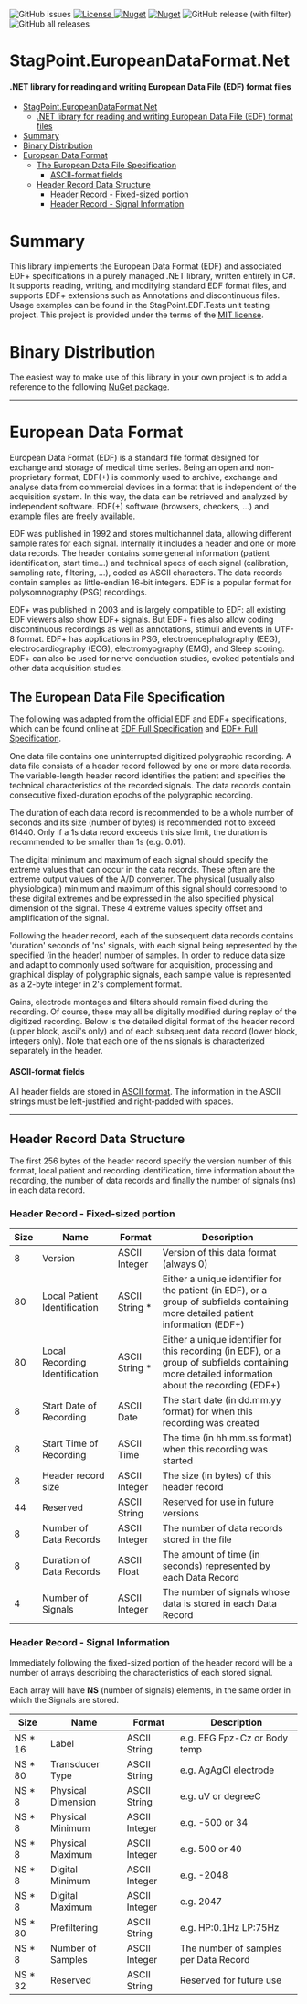 ![GitHub issues](https://img.shields.io/github/issues-closed-raw/StagPoint/StagPoint.EuropeanDataFormat.Net)
<a href="https://github.com/StagPoint/StagPoint.EuropeanDataFormat.Net/blob/master/LICENSE">
<img src="https://img.shields.io/github/license/StagPoint/StagPoint.EuropeanDataFormat.Net" alt="License"/>
</a>
[![Nuget](https://img.shields.io/nuget/v/StagPoint.EuropeanDataFormat.Net)](https://www.nuget.org/packages/StagPoint.EuropeanDataFormat.Net/)
[![Nuget](https://img.shields.io/nuget/dt/StagPoint.EuropeanDataFormat.Net)](https://www.nuget.org/packages/StagPoint.EuropeanDataFormat.Net/)
![GitHub release (with filter)](https://img.shields.io/github/v/release/StagPoint/StagPoint.EuropeanDataFormat.Net)
![GitHub all releases](https://img.shields.io/github/downloads/StagPoint/StagPoint.EuropeanDataFormat.net/total)

# StagPoint.EuropeanDataFormat.Net
#### .NET library for reading and writing European Data File (EDF) format files

<!-- TOC -->
* [StagPoint.EuropeanDataFormat.Net](#stagpointeuropeandataformatnet)
  * [.NET library for reading and writing European Data File (EDF) format files](#net-library-for-reading-and-writing-european-data-file-edf-format-files)
* [Summary](#summary)
* [Binary Distribution](#binary-distribution)
* [European Data Format](#european-data-format)
  * [The European Data File Specification](#the-european-data-file-specification)
      * [ASCII-format fields](#ascii-format-fields)
  * [Header Record Data Structure](#header-record-data-structure)
    * [Header Record - Fixed-sized portion](#header-record---fixed-sized-portion)
    * [Header Record - Signal Information](#header-record---signal-information)
<!-- TOC -->

# Summary

This library implements the European Data Format (EDF) and associated EDF+ specifications in a purely managed .NET library, written entirely in C#. 
It supports reading, writing, and modifying standard EDF format files, and supports EDF+ extensions such as Annotations and discontinuous files.
Usage examples can be found in the StagPoint.EDF.Tests unit testing project. This project is provided under the terms of the [MIT license](http://choosealicense.com/licenses/mit/).

# Binary Distribution

The easiest way to make use of this library in your own project is to add a reference to the following [NuGet package](https://www.nuget.org/packages/StagPoint.EuropeanDataFormat.Net/).

---

# European Data Format

European Data Format (EDF) is a standard file format designed for exchange and storage of medical time series. Being an open and non-proprietary format, EDF(+) is commonly used to archive, exchange and analyse data from commercial devices in a format that is independent of the acquisition system. In this way, the data can be retrieved and analyzed by independent software. EDF(+) software (browsers, checkers, ...) and example files are freely available.

EDF was published in 1992 and stores multichannel data, allowing different sample rates for each signal. Internally it includes a header and one or more data records. The header contains some general information (patient identification, start time...) and technical specs of each signal (calibration, sampling rate, filtering, ...), coded as ASCII characters. The data records contain samples as little-endian 16-bit integers. EDF is a popular format for polysomnography (PSG) recordings.

EDF+ was published in 2003 and is largely compatible to EDF: all existing EDF viewers also show EDF+ signals. But EDF+ files also allow coding discontinuous recordings as well as annotations, stimuli and events in UTF-8 format. EDF+ has applications in PSG, electroencephalography (EEG), electrocardiography (ECG), electromyography (EMG), and Sleep scoring. EDF+ can also be used for nerve conduction studies, evoked potentials and other data acquisition studies.

## The European Data File Specification

The following was adapted from the official EDF and EDF+ specifications, which can be found online at [EDF Full Specification](https://www.edfplus.info/specs/edf.html) and [EDF+ Full Specification](https://www.edfplus.info/specs/edfplus.html).

One data file contains one uninterrupted digitized polygraphic recording. A data file consists of a header record followed by one or more data records. The variable-length header record identifies the patient and specifies the technical characteristics of the recorded signals. The data records contain consecutive fixed-duration epochs of the polygraphic recording.

The duration of each data record is recommended to be a whole number of seconds and its size (number of bytes) is recommended not to exceed 61440. Only if a 1s data record exceeds this size limit, the duration is recommended to be smaller than 1s (e.g. 0.01).

The digital minimum and maximum of each signal should specify the extreme values that can occur in the data records. These often are the extreme output values of the A/D converter. The physical (usually also physiological) minimum and maximum of this signal should correspond to these digital extremes and be expressed in the also specified physical dimension of the signal. These 4 extreme values specify offset and amplification of the signal.

Following the header record, each of the subsequent data records contains 'duration' seconds of 'ns' signals, with each signal being represented by the specified (in the header) number of samples. In order to reduce data size and adapt to commonly used software for acquisition, processing and graphical display of polygraphic signals, each sample value is represented as a 2-byte integer in 2's complement format. 

Gains, electrode montages and filters should remain fixed during the recording. Of course, these may all be digitally modified during replay of the digitized recording.
Below is the detailed digital format of the header record (upper block, ascii's only) and of each subsequent data record (lower block, integers only). Note that each one of the ns signals is characterized separately in the header.

#### ASCII-format fields

All header fields are stored in [ASCII format](https://en.wikipedia.org/wiki/ASCII). The information in the ASCII strings must be left-justified and right-padded with spaces.

---

## Header Record Data Structure

The first 256 bytes of the header record specify the version number of this format, local patient and recording identification, time information about the recording, the number of data records and finally the number of signals (ns) in each data record. 

### Header Record - Fixed-sized portion

| Size | Name                           | Format         | Description                                                                                                                                     |
|------|--------------------------------|----------------|-------------------------------------------------------------------------------------------------------------------------------------------------|
| 8    | Version                        | ASCII Integer  | Version of this data format (always 0)                                                                                                          |
| 80   | Local Patient Identification   | ASCII String * | Either a unique identifier for the patient (in EDF), or a group of subfields containing more detailed patient information (EDF+)                |
| 80   | Local Recording Identification | ASCII String * | Either a unique identifier for this recording (in EDF), or a group of subfields containing more detailed information about the recording (EDF+) |
| 8    | Start Date of Recording        | ASCII Date     | The start date (in dd.mm.yy format) for when this recording was created                                                                         |
| 8    | Start Time of Recording        | ASCII Time     | The time (in hh.mm.ss format) when this recording was started                                                                                   |
| 8    | Header record size             | ASCII Integer  | The size (in bytes) of this header record                                                                                                       |
| 44   | Reserved                       | ASCII String   | Reserved for use in future versions                                                                                                             |
| 8    | Number of Data Records         | ASCII Integer  | The number of data records stored in the file                                                                                                   |
| 8    | Duration of Data Records       | ASCII Float    | The amount of time (in seconds) represented by each Data Record                                                                                 |
| 4    | Number of Signals              | ASCII Integer  | The number of signals whose data is stored in each Data Record                                                                                  |

### Header Record - Signal Information
Immediately following the fixed-sized portion of the header record will be a number of arrays describing the characteristics of each stored signal.

Each array will have **NS** (number of signals) elements, in the same order in which the Signals are stored. 

| Size    | Name               | Format        | Description                             |
|---------|--------------------|---------------|-----------------------------------------|
| NS * 16 | Label              | ASCII String  | e.g. EEG Fpz-Cz or Body temp            |
| NS * 80 | Transducer Type    | ASCII String  | e.g. AgAgCl electrode                   |
| NS * 8  | Physical Dimension | ASCII String  | e.g. uV or degreeC                      |
| NS * 8  | Physical Minimum   | ASCII Integer | e.g. -500 or 34                         |
| NS * 8  | Physical Maximum   | ASCII Integer | e.g. 500 or 40                          |
| NS * 8  | Digital Minimum    | ASCII Integer | e.g. -2048                              |
| NS * 8  | Digital Maximum    | ASCII Integer | e.g. 2047                               |
| NS * 80 | Prefiltering       | ASCII String  | e.g. HP:0.1Hz LP:75Hz                   |
| NS * 8  | Number of Samples  | ASCII Integer | The number of samples per Data Record   |
| NS * 32 | Reserved           | ASCII String  | Reserved for future use                 |


